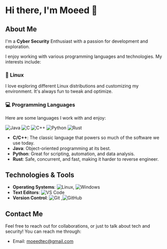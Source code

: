 # Hi there, I'm Moeed 👋

## About Me

I'm a **Cyber Security** Enthusiast with a passion for development and exploration.

I enjoy working with various programming languages and technologies. My interests include:

### 🐧 **Linux**
I love exploring different Linux distributions and customizing my environment. It's always fun to tweak and optimize.

### 💻 **Programming Languages**
Here are some languages I work with and enjoy:

![Java](https://img.shields.io/badge/Java-9B3D21?style=flat&logo=java&logoColor=white)
![C](https://img.shields.io/badge/C-00599C?style=flat&logo=cpp&logoColor=white)
![C++](https://img.shields.io/badge/C%2B%2B-00599C?style=flat&logo=c%2B%2B&logoColor=white)
![Python](https://img.shields.io/badge/Python-306998?style=flat&logo=python&logoColor=white)
![Rust](https://img.shields.io/badge/Rust-000000?style=flat&logo=rust&logoColor=white)

- **C/C++**: The classic language that powers so much of the software we use today.
- **Java**: Object-oriented programming at its best.
- **Python**: Great for scripting, automation, and data analysis.
- **Rust**: Safe, concurrent, and fast, making it harder to reverse engineer.

## Technologies & Tools

- **Operating Systems**: ![Linux](https://img.shields.io/badge/Linux-00599C?style=flat&logo=linux&logoColor=white), ![Windows](https://img.shields.io/badge/Windows-0078D6?style=flat&logo=windows&logoColor=white)
- **Text Editors**:  ![VS Code](https://img.shields.io/badge/VS%20Code-007ACC?style=flat&logo=visualstudiocode&logoColor=white)
- **Version Control**: ![Git](https://img.shields.io/badge/Git-F05032?style=flat&logo=git&logoColor=white) ,![GitHub](https://img.shields.io/badge/GitHub-181717?style=flat&logo=github&logoColor=white)


## Contact Me

Feel free to reach out for collaborations, or just to talk about tech and security! You can reach me through:
- Email: moeedtec@gmail.com
